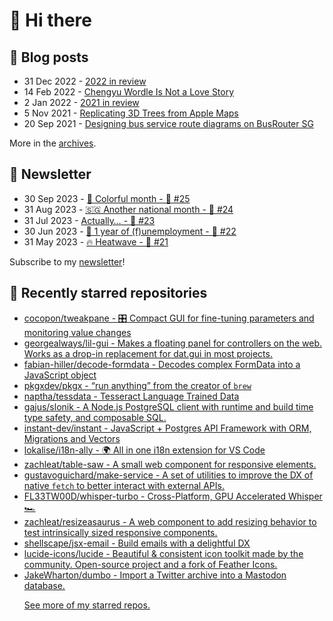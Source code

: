 # 👋 Hi there

## 📝 Blog posts

<!-- feed start -->
- 31 Dec 2022 - [2022 in review](https://cheeaun.com/blog/2022/12/2022-in-review/)
- 14 Feb 2022 - [Chengyu Wordle Is Not a Love Story](https://cheeaun.com/blog/2022/02/chengyu-wordle-is-not-a-love-story/)
- 2 Jan 2022 - [2021 in review](https://cheeaun.com/blog/2022/01/2021-in-review/)
- 5 Nov 2021 - [Replicating 3D Trees from Apple Maps](https://cheeaun.com/blog/2021/11/replicating-3d-trees-apple-maps/)
- 20 Sep 2021 - [Designing bus service route diagrams on BusRouter SG](https://cheeaun.com/blog/2021/09/bus-service-route-diagrams-busrouter-sg/)
<!-- feed end -->

More in the [archives](https://cheeaun.com/blog/archives/).

## 📰 Newsletter

<!-- newsletter start -->
- 30 Sep 2023 - [🎨 Colorful month - 🥫 #25](https://cheeaun.substack.com/p/colorful-month-25)
- 31 Aug 2023 - [🇸🇬 Another national month - 🥫 #24](https://cheeaun.substack.com/p/another-national-month-24)
- 31 Jul 2023 - [Actually… - 🥫 #23](https://cheeaun.substack.com/p/actually-23)
- 30 Jun 2023 - [🎂 1 year of (f)unemployment - 🥫 #22](https://cheeaun.substack.com/p/1-year-of-funemployment-22)
- 31 May 2023 - [🔥 Heatwave - 🥫 #21](https://cheeaun.substack.com/p/heatwave-21)
<!-- newsletter end -->

Subscribe to my [newsletter](https://cheeaun.substack.com/)!

## 🌟 Recently starred repositories

<!-- starred repos start -->
- [cocopon/tweakpane - :control_knobs: Compact GUI for fine-tuning parameters and monitoring value changes](https://github.com/cocopon/tweakpane)
- [georgealways/lil-gui - Makes a floating panel for controllers on the web. Works as a drop-in replacement for dat.gui in most projects.](https://github.com/georgealways/lil-gui)
- [fabian-hiller/decode-formdata - Decodes complex FormData into a JavaScript object](https://github.com/fabian-hiller/decode-formdata)
- [pkgxdev/pkgx - “run anything” from the creator of `brew`](https://github.com/pkgxdev/pkgx)
- [naptha/tessdata - Tesseract Language Trained Data](https://github.com/naptha/tessdata)
- [gajus/slonik - A Node.js PostgreSQL client with runtime and build time type safety, and composable SQL.](https://github.com/gajus/slonik)
- [instant-dev/instant - JavaScript + Postgres API Framework with ORM, Migrations and Vectors](https://github.com/instant-dev/instant)
- [lokalise/i18n-ally - 🌍 All in one i18n extension for VS Code](https://github.com/lokalise/i18n-ally)
- [zachleat/table-saw - A small web component for responsive <table> elements.](https://github.com/zachleat/table-saw)
- [gustavoguichard/make-service - A set of utilities to improve the DX of native `fetch` to better interact with external APIs.](https://github.com/gustavoguichard/make-service)
- [FL33TW00D/whisper-turbo - Cross-Platform, GPU Accelerated Whisper 🏎️](https://github.com/FL33TW00D/whisper-turbo)
- [zachleat/resizeasaurus - A web component to add resizing behavior to test intrinsically sized responsive components.](https://github.com/zachleat/resizeasaurus)
- [shellscape/jsx-email - Build emails with a delightful DX](https://github.com/shellscape/jsx-email)
- [lucide-icons/lucide - Beautiful & consistent icon toolkit made by the community. Open-source project and a fork of Feather Icons.](https://github.com/lucide-icons/lucide)
- [JakeWharton/dumbo - Import a Twitter archive into a Mastodon database.](https://github.com/JakeWharton/dumbo)
<!-- starred repos end -->

See more of [my starred repos](https://github.com/stars/cheeaun/).
